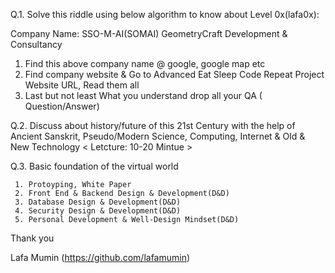 Q.1. Solve this riddle using below algorithm to know about Level 0x(lafa0x):

Company Name: SSO-M-AI(SOMAI) GeometryCraft Development & Consultancy

1. Find this above company name @ google, google map etc
2. Find company website & Go to Advanced Eat Sleep Code Repeat Project Website URL, Read them all 
3. Last but not least What you understand drop all your QA ( Question/Answer)


Q.2. Discuss about history/future of this 21st Century with the help of Ancient Sanskrit, Pseudo/Modern Science, Computing, Internet & Old & New Technology < Letcture: 10-20 Mintue >

Q.3. Basic foundation of the virtual world
     
     1. Protoyping, White Paper
     2. Front End & Backend Design & Development(D&D)
     3. Database Design & Development(D&D)
     4. Security Design & Development(D&D)
     5. Personal Development & Well-Design Mindset(D&D)
    




Thank you

Lafa Mumin (https://github.com/lafamumin)
